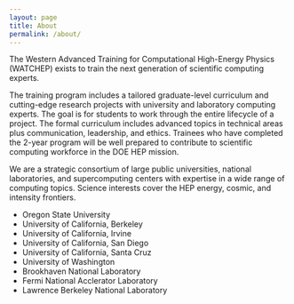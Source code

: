 ```yaml
---
layout: page
title: About
permalink: /about/
---
```


The Western Advanced Training for Computational High-Energy Physics (WATCHEP) exists to train the next generation of scientific computing experts.

The training program includes a tailored graduate-level curriculum and cutting-edge research projects with university and laboratory computing experts. 
The goal is for students to work through the entire lifecycle of a project.
The formal curriculum includes advanced topics in technical areas plus communication, leadership, and ethics.
Trainees who have completed the 2-year program will be well prepared to contribute to scientific computing workforce in the DOE HEP mission.

We are a strategic consortium of large public universities, national laboratories, and supercomputing centers with expertise in a wide range of computing topics.
Science interests cover the HEP energy, cosmic, and intensity frontiers.

* Oregon State University
* University of California, Berkeley
* University of California, Irvine
* University of California, San Diego
* University of California, Santa Cruz
* University of Washington
* Brookhaven National Laboratory
* Fermi National Acclerator Laboratory
* Lawrence Berkeley National Laboratory

[jekyll-organization]: https://github.com/watchep
